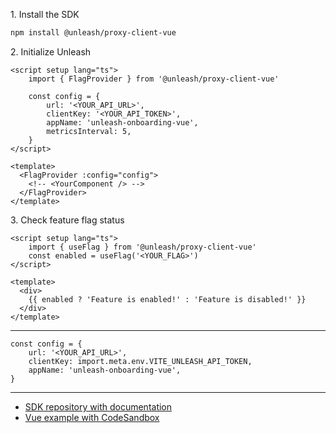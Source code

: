 1\. Install the SDK
```sh
npm install @unleash/proxy-client-vue
```

2\. Initialize Unleash
```vue
<script setup lang="ts">
    import { FlagProvider } from '@unleash/proxy-client-vue'

    const config = {
        url: '<YOUR_API_URL>',
        clientKey: '<YOUR_API_TOKEN>',
        appName: 'unleash-onboarding-vue',
        metricsInterval: 5,
    }
</script>

<template>
  <FlagProvider :config="config">
    <!-- <YourComponent /> -->
  </FlagProvider>
</template>
```

3\. Check feature flag status
```vue
<script setup lang="ts">
    import { useFlag } from '@unleash/proxy-client-vue'
    const enabled = useFlag('<YOUR_FLAG>')
</script>

<template>
  <div>
    {{ enabled ? 'Feature is enabled!' : 'Feature is disabled!' }}
  </div>
</template>
```
---
```svelte
const config = {
    url: '<YOUR_API_URL>',
    clientKey: import.meta.env.VITE_UNLEASH_API_TOKEN,
    appName: 'unleash-onboarding-vue',
}
```

---
- [SDK repository with documentation](https://github.com/Unleash/proxy-client-vue)
- [Vue example with CodeSandbox](https://github.com/Unleash/unleash-sdk-examples/tree/main/Vue)
